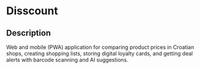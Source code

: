 # Disscount

## Description

Web and mobile (PWA) application for comparing product prices in Croatian shops, creating shopping lists, storing digital loyalty cards, and getting deal alerts with barcode scanning and AI suggestions.
